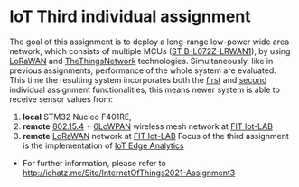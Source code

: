 # IoT Third individual assignment
The goal of this assignment is to deploy a long-range low-power wide area network, which consists of multiple MCUs ([ST B-L072Z-LRWAN1](https://www.st.com/en/evaluation-tools/b-l072z-lrwan1.html)), by using [LoRaWAN](https://lora-alliance.org/about-lorawan/) and [TheThingsNetwork](https://www.thethingsnetwork.org/) technologies. Simultaneously, like in previous assignments, performance of the whole system are evaluated. 
This time the resulting system incorporates both the [first](./../FirstAssignment) and [second](./../SecondAssignment) individual assignment functionalities, this means newer system is able to receive sensor values from:
1. **local** STM32 Nucleo F401RE, 
2. **remote** [802.15.4](https://en.wikipedia.org/wiki/IEEE_802.15.4) + [6LoWPAN](https://en.wikipedia.org/wiki/6LoWPAN) wireless mesh network at [FIT Iot-LAB](www.iot-lab.info)
3. **remote** [LoRaWAN](https://lora-alliance.org/about-lorawan/) network at [FIT Iot-LAB](www.iot-lab.info)
Focus of the third assignment is the implementation of [IoT Edge Analytics](https://www.sisense.com/glossary/edge-analytics/)

- For further information, please refer to http://ichatz.me/Site/InternetOfThings2021-Assignment3
